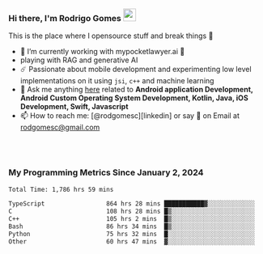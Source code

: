 
### Hi there, I'm Rodrigo Gomes <img src="https://media.giphy.com/media/hvRJCLFzcasrR4ia7z/giphy.gif" width="25px">
This is the place where I opensource stuff and break things 🤣
- 🔭 I’m currently working with mypocketlawyer.ai 💜
- playing with RAG and generative AI
- ☄️ Passionate about mobile development and experimenting low level implementations on it using `jsi`, `c++` and machine learning
- 💬 Ask me anything [here](https://github.com/rodgomesc/rodgomesc/issues) related to <b>Android application Development, Android Custom Operating System Development, Kotlin, Java, iOS Development, Swift, Javascript</b>
- 📫 How to reach me: [@rodgomesc][linkedin] or say 👋 on Email at [rodgomesc@gmail.com](mailto:rodgomesc@gmail.com)


<br/>

<!-- 
<picture>
  <img src="/github-metrics.svg" alt="Metrics">
</picture>
-->

</br>

### My Programming Metrics Since January 2, 2024 


<!--START_SECTION:waka-->

```txt
Total Time: 1,786 hrs 59 mins

TypeScript                 864 hrs 28 mins ███████████▓░░░░░░░░░░░░░   46.78 %
C                          108 hrs 28 mins █▒░░░░░░░░░░░░░░░░░░░░░░░   05.87 %
C++                        105 hrs 2 mins  █▒░░░░░░░░░░░░░░░░░░░░░░░   05.68 %
Bash                       86 hrs 34 mins  █▒░░░░░░░░░░░░░░░░░░░░░░░   04.69 %
Python                     75 hrs 32 mins  █░░░░░░░░░░░░░░░░░░░░░░░░   04.09 %
Other                      60 hrs 47 mins  ▓░░░░░░░░░░░░░░░░░░░░░░░░   03.29 %
```

<!--END_SECTION:waka-->
